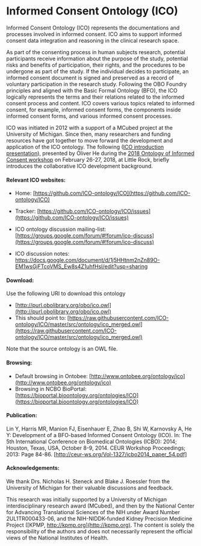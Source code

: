 # Informed Consent Ontology (ICO)

Informed Consent Ontology (ICO) represents the documentations and processes involved in informed consent. ICO aims to support informed consent data integration and reasoning in the clinical research space. 

As part of the consenting process in human subjects research, potential participants receive information about the purpose of the study, potential risks and benefits of participation, their rights, and the procedures to be undergone as part of the study. If the individual decides to participate, an informed consent document is signed and preserved as a record of voluntary participation in the research study. Following the OBO Foundry principles and aligned with the Basic Formal Ontology (BFO), the ICO logically represents the terms and their relations related to the informed consent process and content. ICO covers various topics related to informed consent, for example, informed consent forms, the components inside informed consent forms, and various informed consent processes.

ICO was initiated in 2012 with a support of a MCubed project at the University of Michigan. Since then, many researchers and funding resources have got together to move forward the development and application of the ICO ontology. The following ([ICO introduction presentation](https://github.com/ICO-ontology/ICO/blob/master/docs/ICO_introduction.pdf)), presented by Oliver He during the [2018 Ontology of Informed Consent workshop](http://ncorwiki.buffalo.edu/index.php/Ontology_of_Informed_Consent:_An_Approach_to_Specimen_and_Data_Sharing) on February 26-27, 2018, at Little Rock, briefly introduces the collaborative ICO development background. 

#### Relevant ICO websites: 

* Home: [https://github.com/ICO-ontology/ICO](https://github.com/ICO-ontology/ICO)
* Tracker: [https://github.com/ICO-ontology/ICO/issues](https://github.com/ICO-ontology/ICO/issues)
* ICO ontology discussion mailing-list: [https://groups.google.com/forum/#!forum/ico-discuss](https://groups.google.com/forum/#!forum/ico-discuss)

* ICO discussion notes: https://docs.google.com/document/d/1j5HHtnm2nZn89O-EM1wsGjFTcoVMS_Ew8s4Z1uhfHsI/edit?usp=sharing 


#### Download:

Use the following URI to download this ontology

* [http://purl.obolibrary.org/obo/ico.owl](http://purl.obolibrary.org/obo/ico.owl)
* This should point to: [https://raw.githubusercontent.com/ICO-ontology/ICO/master/src/ontology/ico_merged.owl](https://raw.githubusercontent.com/ICO-ontology/ICO/master/src/ontology/ico_merged.owl)

Note that the source ontology is an OWL file.  

#### Browsing:

* Default browsing in Ontobee: [http://www.ontobee.org/ontology/ico](http://www.ontobee.org/ontology/ico)
* Browsing in NCBO BioPortal: [https://bioportal.bioontology.org/ontologies/ICO](https://bioportal.bioontology.org/ontologies/ICO)

#### Publication:
Lin Y, Harris MR, Manion FJ, Eisenhauer E, Zhao B, Shi W, Karnovsky A, He Y: Development of a BFO-based Informed Consent Ontology (ICO). In: The 5th International Conference on Biomedical Ontologies (ICBO): 2014; Houston, Texas, USA, October 8-9, 2014. CEUR Workshop Proceedings; 2013: Page 84-86. [http://ceur-ws.org/Vol-1327/icbo2014_paper_54.pdf] 

#### Acknowledgements:

We thank Drs. Nicholas H. Steneck and Blake J. Roessler from the University of Michigan for their valuable discussions and feedback.

This research was initially supported by a University of Michigan interdisciplinary research award (MCubed), and then by the National Center for Advancing Translational Sciences of the NIH under Award Number 2UL1TR000433-06, and the NIH-NIDDK-funded Kidney Precision Medicine Project ([KPMP, http://kpmp.org](http://kpmp.org). The content is solely the responsibility of the authors and does not necessarily represent the official views of the National Institutes of Health.
